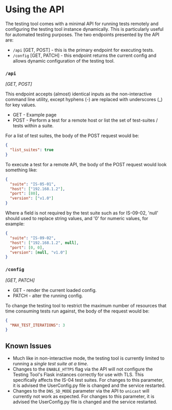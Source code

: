 # Using the API

The testing tool comes with a minimal API for running tests remotely and configuring the testing tool instance dynamically.
This is particularly useful for automated testing purposes. The two endpoints presented by the API are:
- `/api` [GET, POST] - this is the primary endpoint for executing tests.
- `/config` [GET, PATCH] - this endpoint returns the current config and allows dynamic configuration of the testing tool.

### `/api`
_[GET, POST]_

This endpoint accepts (almost) identical inputs as the non-interactive command line utility, except hyphens (-) are replaced with underscores (\_) for key values.

- GET - Example page
- POST - Perform a test for a remote host or list the set of test-suites / tests within a suite.

For a list of test suites, the body of the POST request would be:

```json
{
  "list_suites": true
}
```

To execute a test for a remote API, the body of the POST request would look something like:

```json
{
  "suite": "IS-05-01",
  "host": ["192.168.1.2"],
  "port": [80],
  "version": ["v1.0"]
}
```

Where a field is not required by the test suite such as for IS-09-02, 'null' should used to replace string values, and '0' for numeric values, for example:

```json
{
  "suite": "IS-09-02",
  "host": ["192.168.1.2", null],
  "port": [0, 0],
  "version": [null, "v1.0"]
}
```

### `/config`
_[GET, PATCH]_

- GET - render the current loaded config.
- PATCH - alter the running config.

To change the testing tool to restrict the maximum number of resources that time consuming tests run against, the body of the request would be:

```json
{
  "MAX_TEST_ITERATIONS": 3
}
```

## Known Issues

- Much like in non-interactive mode, the testing tool is currently limited to running a _single test suite at a time_.
- Changes to the `ENABLE_HTTPS` flag via the API will not configure the Testing Tool's Flask instances correctly for use with
TLS. This specifically affects the IS-04 test suites. For changes to this parameter, it is advised the UserConfig.py file is
changed and the service restarted.
- Changes to the `DNS_SD_MODE` parameter via the API to `unicast` will currently not work as expected. For changes to this
parameter, it is advised the UserConfig.py file is changed and the service restarted.
